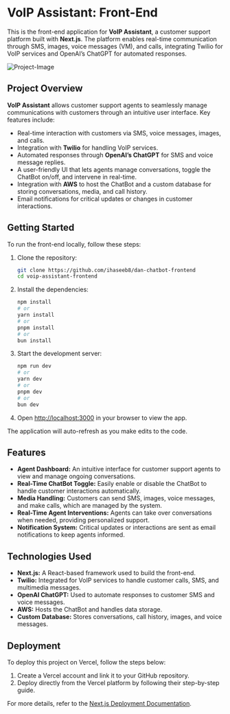 # VoIP Assistant: Front-End

This is the front-end application for **VoIP Assistant**, a customer support platform built with **Next.js**. The platform enables real-time communication through SMS, images, voice messages (VM), and calls, integrating Twilio for VoIP services and OpenAI’s ChatGPT for automated responses.

![Project-Image](https://github.com/user-attachments/assets/0f60ee7a-2d6c-4a38-adc9-9dd868a1db78)

## Project Overview

**VoIP Assistant** allows customer support agents to seamlessly manage communications with customers through an intuitive user interface. Key features include:

- Real-time interaction with customers via SMS, voice messages, images, and calls.
- Integration with **Twilio** for handling VoIP services.
- Automated responses through **OpenAI’s ChatGPT** for SMS and voice message replies.
- A user-friendly UI that lets agents manage conversations, toggle the ChatBot on/off, and intervene in real-time.
- Integration with **AWS** to host the ChatBot and a custom database for storing conversations, media, and call history.
- Email notifications for critical updates or changes in customer interactions.

## Getting Started

To run the front-end locally, follow these steps:

1. Clone the repository:

    ```bash
    git clone https://github.com/ihaseeb8/dan-chatbot-frontend
    cd voip-assistant-frontend
    ```

2. Install the dependencies:

    ```bash
    npm install
    # or
    yarn install
    # or
    pnpm install
    # or
    bun install
    ```

3. Start the development server:

    ```bash
    npm run dev
    # or
    yarn dev
    # or
    pnpm dev
    # or
    bun dev
    ```

4. Open [http://localhost:3000](http://localhost:3000) in your browser to view the app.

The application will auto-refresh as you make edits to the code.

## Features

- **Agent Dashboard:** An intuitive interface for customer support agents to view and manage ongoing conversations.
- **Real-Time ChatBot Toggle:** Easily enable or disable the ChatBot to handle customer interactions automatically.
- **Media Handling:** Customers can send SMS, images, voice messages, and make calls, which are managed by the system.
- **Real-Time Agent Interventions:** Agents can take over conversations when needed, providing personalized support.
- **Notification System:** Critical updates or interactions are sent as email notifications to keep agents informed.
  
## Technologies Used

- **Next.js:** A React-based framework used to build the front-end.
- **Twilio:** Integrated for VoIP services to handle customer calls, SMS, and multimedia messages.
- **OpenAI ChatGPT:** Used to automate responses to customer SMS and voice messages.
- **AWS:** Hosts the ChatBot and handles data storage.
- **Custom Database:** Stores conversations, call history, images, and voice messages.

## Deployment

To deploy this project on Vercel, follow the steps below:

1. Create a Vercel account and link it to your GitHub repository.
2. Deploy directly from the Vercel platform by following their step-by-step guide.

For more details, refer to the [Next.js Deployment Documentation](https://nextjs.org/docs/deployment).


